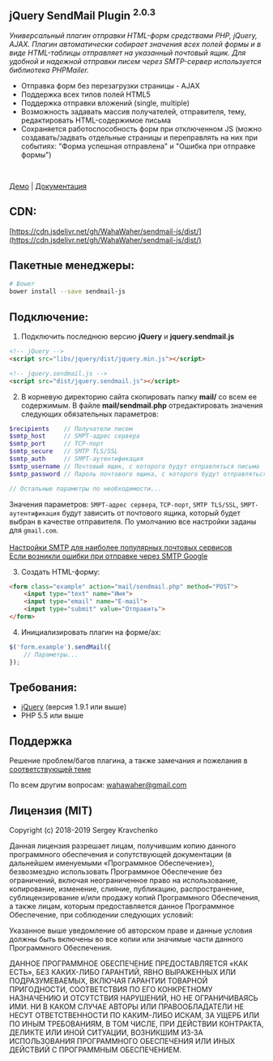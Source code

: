 jQuery SendMail Plugin <sup>2.0.3</sup>
-------
_Универсальный плагин отправки HTML-форм средствами PHP, jQuery, AJAX. Плагин автоматически собирает значения всех полей формы и в виде HTML-таблицы отправляет на указанный почтовый ящик. Для удобной и надежной отправки писем через SMTP-сервер используется библиотека PHPMailer._

* Отправка форм без перезагрузки страницы - AJAX
* Поддержка всех типов полей HTML5
* Поддержка отправки вложений (single, multiple)
* Возможность задавать массив получателей, отправителя, тему, редактировать HTML-содержимое письма
* Сохраняется работоспособность форм при отключенном JS (можно создавать/задвать отдельные страницы и переправлять на них при событиях: "Форма успешная отправлена" и "Ошибка при отправке формы")

<br>

[Демо](http://wahawaher.ru/sendmail-js#demo) | [Документация](http://wahawaher.ru/sendmail-js)

## CDN:
[https://cdn.jsdelivr.net/gh/WahaWaher/sendmail-js/dist/](https://cdn.jsdelivr.net/gh/WahaWaher/sendmail-js/dist/)


## Пакетные менеджеры:
```sh
# Bower
bower install --save sendmail-js
```

## Подключение:

1. Подключить последнюю версию  **jQuery**  и  **jquery.sendmail.js**
```html
<!-- jQuery -->
<script src="libs/jquery/dist/jquery.min.js"></script>

<!-- jquery.sendmail.js -->
<script src="dist/jquery.sendmail.js"></script>
```
2. В корневую директорию сайта скопировать папку **mail/** со всем ее содержимым. В файле **mail/sendmail.php** отредактировать значения следующих обязательных параметров:
```php
$recipients    // Получатели писем
$smtp_host     // SMPT-адрес сервера
$smtp_port     // TCP-порт
$smtp_secure   // SMTP TLS/SSL
$smtp_auth     // SMPT-аутентификация
$smtp_username // Почтовый ящик, с которого будут отправляться письма
$smtp_password // Пароль почтового ящика, с которого будут отправляться письма

// Остальные параметры по необходимости...
```
Значения параметров: `SMPT-адрес сервера`, `TCP-порт`, `SMTP TLS/SSL`, `SMPT-аутентификация` будут зависить от почтового ящика, который будет выбран в качестве отправителя. По умолчанию все настройки заданы для `gmail.com`.<br><br>
[Настройки SMTP для наиболее популярных почтовых сервисов](http://wahawaher.ru/sendmail-js/#ref-smtp)<br>
[Если возникли ошибки при отправке через SMTP Google](http://wahawaher.ru/sendmail-js/#google-smtp-errors)<br>

3. Создать HTML-форму:
```html
<form class="example" action="mail/sendmail.php" method="POST">
	<input type="text" name="Имя">
	<input type="email" name="E-mail">
	<input type="submit" value="Отправить">
</form>
```

4. Инициализировать плагин на форме/ах:
```javascript
$('form.example').sendMail({
	// Параметры...
});
```

## Требования:
- [jQuery](http://jquery.com/download/) (версия 1.9.1 или выше)
- PHP 5.5 или выше

## Поддержка
Решение проблем/багов плагина, а также замечания и пожелания в [соответствующей теме](http://github.com/WahaWaher/sendmail-js/issues)

По всем другим вопросам:  [wahawaher@gmail.com](mailto:wahawaher@gmail.com "Написать на wahawaher@gmail.com")

## Лицензия (MIT)
Copyright (c) 2018-2019 Sergey Kravchenko

Данная лицензия разрешает лицам, получившим копию данного программного обеспечения и сопутствующей документации (в дальнейшем именуемыми «Программное Обеспечение»), безвозмездно использовать Программное Обеспечение без ограничений, включая неограниченное право на использование, копирование, изменение, слияние, публикацию, распространение, сублицензирование и/или продажу копий Программного Обеспечения, а также лицам, которым предоставляется данное Программное Обеспечение, при соблюдении следующих условий:

Указанное выше уведомление об авторском праве и данные условия должны быть включены во все копии или значимые части данного Программного Обеспечения.

ДАННОЕ ПРОГРАММНОЕ ОБЕСПЕЧЕНИЕ ПРЕДОСТАВЛЯЕТСЯ «КАК ЕСТЬ», БЕЗ КАКИХ-ЛИБО ГАРАНТИЙ, ЯВНО ВЫРАЖЕННЫХ ИЛИ ПОДРАЗУМЕВАЕМЫХ, ВКЛЮЧАЯ ГАРАНТИИ ТОВАРНОЙ ПРИГОДНОСТИ, СООТВЕТСТВИЯ ПО ЕГО КОНКРЕТНОМУ НАЗНАЧЕНИЮ И ОТСУТСТВИЯ НАРУШЕНИЙ, НО НЕ ОГРАНИЧИВАЯСЬ ИМИ. НИ В КАКОМ СЛУЧАЕ АВТОРЫ ИЛИ ПРАВООБЛАДАТЕЛИ НЕ НЕСУТ ОТВЕТСТВЕННОСТИ ПО КАКИМ-ЛИБО ИСКАМ, ЗА УЩЕРБ ИЛИ ПО ИНЫМ ТРЕБОВАНИЯМ, В ТОМ ЧИСЛЕ, ПРИ ДЕЙСТВИИ КОНТРАКТА, ДЕЛИКТЕ ИЛИ ИНОЙ СИТУАЦИИ, ВОЗНИКШИМ ИЗ-ЗА ИСПОЛЬЗОВАНИЯ ПРОГРАММНОГО ОБЕСПЕЧЕНИЯ ИЛИ ИНЫХ ДЕЙСТВИЙ С ПРОГРАММНЫМ ОБЕСПЕЧЕНИЕМ.
